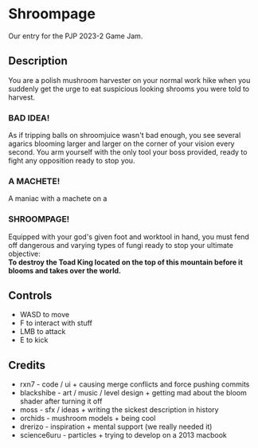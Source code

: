 # Shroompage

Our entry for the PJP 2023-2 Game Jam.

## Description

You are a polish mushroom harvester on your normal work hike when you suddenly get the urge to eat suspicious looking shrooms you were told to harvest.

### BAD IDEA!

As if tripping balls on shroomjuice wasn't bad enough, you see several agarics blooming larger and larger on the corner of your vision every second. You arm yourself with the only tool your boss provided, ready to fight any opposition ready to stop you.

### A MACHETE!

A maniac with a machete on a

### SHROOMPAGE!

Equipped with your god's given foot and worktool in hand, you must fend off dangerous and varying types of fungi ready to stop your ultimate objective:<br/>
**To destroy the Toad King located on the top of this mountain before it blooms and takes over the world.**

## Controls

-   WASD to move
-   F to interact with stuff
-   LMB to attack
-   E to kick

## Credits

-   rxn7 - code / ui + causing merge conflicts and force pushing commits
-   blackshibe - art / music / level design + getting mad about the bloom shader after turning it off
-   moss - sfx / ideas + writing the sickest description in history
-   orchids - mushroom models + being cool
-   drerizo - inspiration + mental support (we really needed it)
-   science6uru - particles + trying to develop on a 2013 macbook
